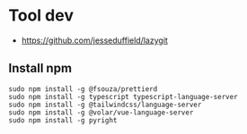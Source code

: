 # Tool dev
- https://github.com/jesseduffield/lazygit


## Install npm
```
sudo npm install -g @fsouza/prettierd
sudo npm install -g typescript typescript-language-server
sudo npm install -g @tailwindcss/language-server
sudo npm install -g @volar/vue-language-server
sudo npm install -g pyright
```
